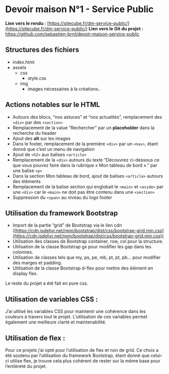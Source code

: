 # Devoir maison N°1 - Service Public

**Lien vers le rendu :** [https://sitecube.fr/dm-service-public/](https://sitecube.fr/dm-service-public/)
**Lien vers le Git du projet :**  https://github.com/sebastien-brnt/devoir-maison-service-public

## Structures des fichiers

- index.html
- assets
    - css
        - style.css
    - img
        - images nécessaires à la créations..
    

## Actions notables sur le HTML

- Autours des blocs, “nos astuces” et “nos actualités”, remplacement des `<div>` par des `<section>`
- Remplacement de la value “Rechercher” par un **placeholder** dans la recherche du header
- Ajout des **alt** sur les images
- Dans le footer, remplacement de la première `<div>` par un `<nav>`, étant donné que c’est un menu de navigation
- Ajout de `<h2>` aux balises `<article>`
- Remplacement de la `<div>` autours du texte “Découvrez ci-dessous ce que vous pouvez faire dans la rubrique « Mon tableau de bord ».” par une balise `<p>`
- Dans la section Mon tableau de bord, ajout de balises `<article>` autours des éléments
- Remplacement de la balise section qui englobait le `<main>` et `<aside>` par une `<div>` car le `<main>` ne doit pas être contenu dans une `<section>`
- Suppression du `<span>` au niveau du logo footer

## Utilisation du framework Bootstrap

- Import de la partie “grid” de Bootstrap via le lien cdn ([https://cdn.jsdelivr.net/npm/bootstrap/dist/css/bootstrap-grid.min.css](https://cdn.jsdelivr.net/npm/bootstrap/dist/css/bootstrap-grid.min.css))
- Utilisation des classes de Bootstrap container, row, col pour la structure.
- Utilisation de la classe Bootstrap gx pour modifier les gap dans les colonnes.
- Utilisation de classes tels que  my, ps, pe, mb, pt, pt, pb… pour modifier des marges et padding.
- Utilisation de la classe Bootstrap d-flex pour mettre des élément en display flex.

Le reste du projet a été fait en pure css.

## Utilisation de variables CSS :

J’ai utilisé les variables CSS pour maintenir une cohérence dans les couleurs à travers tout le projet. L’utilisation de ces variables permet également une meilleure clarté et maintenabilité.

## Utilisation de flex :

Pour ce projets j’ai opté pour l’utilisation de flex et non de grid. Ce choix a été soutenu par l’utilisation du framework Bootstrap, étant donné que celui-ci utilise flex, je trouve cela plus cohérent de rester sur la même base pour l’entièreté du projet.